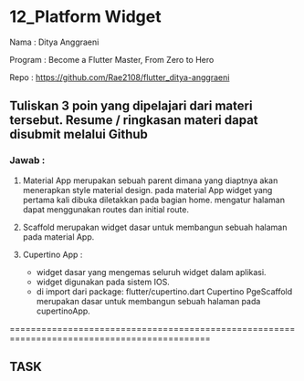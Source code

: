 # 12_Platform Widget

Nama : Ditya Anggraeni

Program : Become a Flutter Master, From Zero to Hero

Repo : https://github.com/Rae2108/flutter_ditya-anggraeni

## Tuliskan 3 poin yang dipelajari dari materi tersebut. Resume / ringkasan materi dapat disubmit melalui Github

### Jawab : 

1. Material App merupakan sebuah parent dimana yang diaptnya akan menerapkan style material design. pada material App widget yang pertama kali dibuka diletakkan pada bagian home. mengatur halaman dapat menggunakan routes dan initial route.

2. Scaffold merupakan widget dasar untuk membangun sebuah halaman pada material App.

3. Cupertino App : 
    - widget dasar yang mengemas seluruh widget dalam aplikasi.
    - widget digunakan pada sistem IOS.
    - di import dari package: flutter/cupertino.dart
    Cupertino PgeScaffold merupakan dasar untuk membangun sebuah halaman pada cupertinoApp. 


============================================================================================

## TASK 

 
